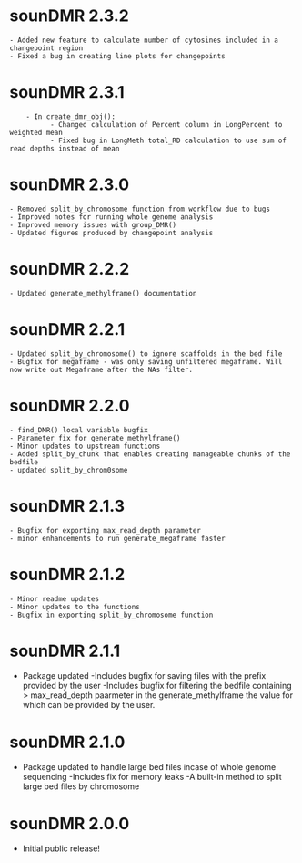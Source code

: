 # sounDMR 2.3.2
	- Added new feature to calculate number of cytosines included in a changepoint region
	- Fixed a bug in creating line plots for changepoints

# sounDMR 2.3.1
        - In create_dmr_obj():
              - Changed calculation of Percent column in LongPercent to weighted mean
              - Fixed bug in LongMeth total_RD calculation to use sum of read depths instead of mean

# sounDMR 2.3.0
	- Removed split_by_chromosome function from workflow due to bugs 
	- Improved notes for running whole genome analysis
	- Improved memory issues with group_DMR()
	- Updated figures produced by changepoint analysis

# sounDMR 2.2.2
	- Updated generate_methylframe() documentation

# sounDMR 2.2.1
	- Updated split_by_chromosome() to ignore scaffolds in the bed file
	- Bugfix for megaframe - was only saving unfiltered megaframe. Will now write out Megaframe after the NAs filter.

# sounDMR 2.2.0
	- find_DMR() local variable bugfix
	- Parameter fix for generate_methylframe() 
	- Minor updates to upstream functions
	- Added split_by_chunk that enables creating manageable chunks of the bedfile
	- updated split_by_chrom0some

# sounDMR 2.1.3
	- Bugfix for exporting max_read_depth parameter
	- minor enhancements to run generate_megaframe faster

# sounDMR 2.1.2

	- Minor readme updates
	- Minor updates to the functions
	- Bugfix in exporting split_by_chromosome function 

# sounDMR 2.1.1

* Package updated 
	-Includes bugfix for saving files with the prefix provided by the user
	-Includes bugfix for filtering the bedfile containing > max_read_depth paarmeter in the generate_methylframe the value for which can be provided by the user. 
	
# sounDMR 2.1.0

* Package updated to handle large bed files incase of whole genome sequencing
	-Includes fix for memory leaks
	-A built-in method to split large bed files by chromosome

# sounDMR 2.0.0

* Initial public release!
